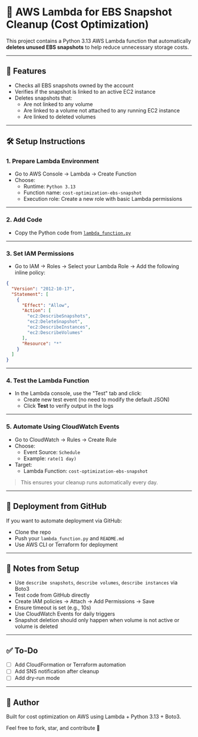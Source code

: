 # 🧹 AWS Lambda for EBS Snapshot Cleanup (Cost Optimization)

This project contains a Python 3.13 AWS Lambda function that automatically **deletes unused EBS snapshots** to help reduce unnecessary storage costs.

---

## 🚀 Features

- Checks all EBS snapshots owned by the account
- Verifies if the snapshot is linked to an active EC2 instance
- Deletes snapshots that:
  - Are not linked to any volume
  - Are linked to a volume not attached to any running EC2 instance
  - Are linked to deleted volumes

---

## 🛠️ Setup Instructions

### 1. **Prepare Lambda Environment**

- Go to AWS Console → Lambda → Create Function
- Choose:
  - Runtime: `Python 3.13`
  - Function name: `cost-optimization-ebs-snapshot`
  - Execution role: Create a new role with basic Lambda permissions

---

### 2. **Add Code**

- Copy the Python code from [`lambda_function.py`](./lambda_function.py)

---

### 3. **Set IAM Permissions**

- Go to IAM → Roles → Select your Lambda Role → Add the following inline policy:

```json
{
  "Version": "2012-10-17",
  "Statement": [
    {
      "Effect": "Allow",
      "Action": [
        "ec2:DescribeSnapshots",
        "ec2:DeleteSnapshot",
        "ec2:DescribeInstances",
        "ec2:DescribeVolumes"
      ],
      "Resource": "*"
    }
  ]
}
```

---

### 4. **Test the Lambda Function**

- In the Lambda console, use the "Test" tab and click:
  - Create new test event (no need to modify the default JSON)
  - Click **Test** to verify output in the logs

---

### 5. **Automate Using CloudWatch Events**

- Go to CloudWatch → Rules → Create Rule
- Choose:
  - Event Source: `Schedule`
  - Example: `rate(1 day)`
- Target:
  - Lambda Function: `cost-optimization-ebs-snapshot`

> This ensures your cleanup runs automatically every day.

---

## 🧪 Deployment from GitHub

If you want to automate deployment via GitHub:

- Clone the repo
- Push your `lambda_function.py` and `README.md`
- Use AWS CLI or Terraform for deployment

---

## 📒 Notes from Setup

- Use `describe snapshots`, `describe volumes`, `describe instances` via Boto3
- Test code from GitHub directly
- Create IAM policies → Attach → Add Permissions → Save
- Ensure timeout is set (e.g., 10s)
- Use CloudWatch Events for daily triggers
- Snapshot deletion should only happen when volume is not active or volume is deleted

---

## ✅ To-Do

- [ ] Add CloudFormation or Terraform automation
- [ ] Add SNS notification after cleanup
- [ ] Add dry-run mode

---

## 🧠 Author

Built for cost optimization on AWS using Lambda + Python 3.13 + Boto3.

Feel free to fork, star, and contribute 🤝
